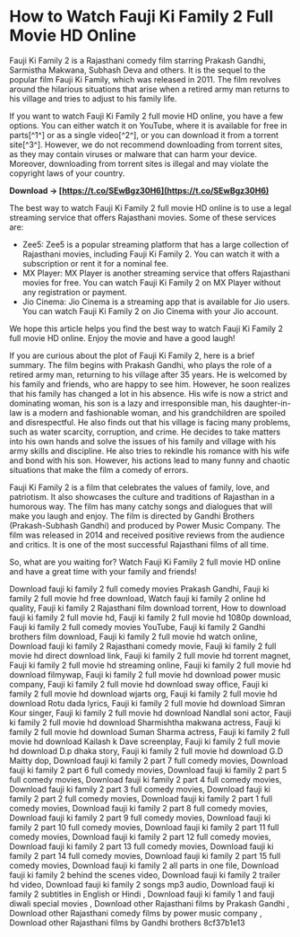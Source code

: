 
 
# How to Watch Fauji Ki Family 2 Full Movie HD Online
 
Fauji Ki Family 2 is a Rajasthani comedy film starring Prakash Gandhi, Sarmistha Makwana, Subhash Deva and others. It is the sequel to the popular film Fauji Ki Family, which was released in 2011. The film revolves around the hilarious situations that arise when a retired army man returns to his village and tries to adjust to his family life.
 
If you want to watch Fauji Ki Family 2 full movie HD online, you have a few options. You can either watch it on YouTube, where it is available for free in parts[^1^] or as a single video[^2^], or you can download it from a torrent site[^3^]. However, we do not recommend downloading from torrent sites, as they may contain viruses or malware that can harm your device. Moreover, downloading from torrent sites is illegal and may violate the copyright laws of your country.
 
**Download → [https://t.co/SEwBgz30H6](https://t.co/SEwBgz30H6)**


 
The best way to watch Fauji Ki Family 2 full movie HD online is to use a legal streaming service that offers Rajasthani movies. Some of these services are:
 
- Zee5: Zee5 is a popular streaming platform that has a large collection of Rajasthani movies, including Fauji Ki Family 2. You can watch it with a subscription or rent it for a nominal fee.
- MX Player: MX Player is another streaming service that offers Rajasthani movies for free. You can watch Fauji Ki Family 2 on MX Player without any registration or payment.
- Jio Cinema: Jio Cinema is a streaming app that is available for Jio users. You can watch Fauji Ki Family 2 on Jio Cinema with your Jio account.

We hope this article helps you find the best way to watch Fauji Ki Family 2 full movie HD online. Enjoy the movie and have a good laugh!

If you are curious about the plot of Fauji Ki Family 2, here is a brief summary. The film begins with Prakash Gandhi, who plays the role of a retired army man, returning to his village after 35 years. He is welcomed by his family and friends, who are happy to see him. However, he soon realizes that his family has changed a lot in his absence. His wife is now a strict and dominating woman, his son is a lazy and irresponsible man, his daughter-in-law is a modern and fashionable woman, and his grandchildren are spoiled and disrespectful. He also finds out that his village is facing many problems, such as water scarcity, corruption, and crime. He decides to take matters into his own hands and solve the issues of his family and village with his army skills and discipline. He also tries to rekindle his romance with his wife and bond with his son. However, his actions lead to many funny and chaotic situations that make the film a comedy of errors.
 
Fauji Ki Family 2 is a film that celebrates the values of family, love, and patriotism. It also showcases the culture and traditions of Rajasthan in a humorous way. The film has many catchy songs and dialogues that will make you laugh and enjoy. The film is directed by Gandhi Brothers (Prakash-Subhash Gandhi) and produced by Power Music Company. The film was released in 2014 and received positive reviews from the audience and critics. It is one of the most successful Rajasthani films of all time.
 
So, what are you waiting for? Watch Fauji Ki Family 2 full movie HD online and have a great time with your family and friends!
 
Download fauji ki family 2 full comedy movies Prakash Gandhi,  Fauji ki family 2 full movie hd free download,  Watch fauji ki family 2 online hd quality,  Fauji ki family 2 Rajasthani film download torrent,  How to download fauji ki family 2 full movie hd,  Fauji ki family 2 full movie hd 1080p download,  Fauji ki family 2 full comedy movies YouTube,  Fauji ki family 2 Gandhi brothers film download,  Fauji ki family 2 full movie hd watch online,  Download fauji ki family 2 Rajasthani comedy movie,  Fauji ki family 2 full movie hd direct download link,  Fauji ki family 2 full movie hd torrent magnet,  Fauji ki family 2 full movie hd streaming online,  Fauji ki family 2 full movie hd download filmywap,  Fauji ki family 2 full movie hd download power music company,  Fauji ki family 2 full movie hd download sway office,  Fauji ki family 2 full movie hd download wjarts org,  Fauji ki family 2 full movie hd download Rotu dada lyrics,  Fauji ki family 2 full movie hd download Simran Kour singer,  Fauji ki family 2 full movie hd download Nandlal soni actor,  Fauji ki family 2 full movie hd download Sharmishtha makwana actress,  Fauji ki family 2 full movie hd download Suman Sharma actress,  Fauji ki family 2 full movie hd download Kailash k Dave screenplay,  Fauji ki family 2 full movie hd download D.p dhaka story,  Fauji ki family 2 full movie hd download G.D Maitty dop,  Download fauji ki family 2 part 7 full comedy movies,  Download fauji ki family 2 part 6 full comedy movies,  Download fauji ki family 2 part 5 full comedy movies,  Download fauji ki family 2 part 4 full comedy movies,  Download fauji ki family 2 part 3 full comedy movies,  Download fauji ki family 2 part 2 full comedy movies,  Download fauji ki family 2 part 1 full comedy movies,  Download fauji ki family 2 part 8 full comedy movies,  Download fauji ki family 2 part 9 full comedy movies,  Download fauji ki family 2 part 10 full comedy movies,  Download fauji ki family 2 part 11 full comedy movies,  Download fauji ki family 2 part 12 full comedy movies,  Download fauji ki family 2 part 13 full comedy movies,  Download fauji ki family 2 part 14 full comedy movies,  Download fauji ki family 2 part 15 full comedy movies,  Download fauji ki family 2 all parts in one file,  Download fauji ki family 2 behind the scenes video,  Download fauji ki family 2 trailer hd video,  Download fauji ki family 2 songs mp3 audio,  Download fauji ki family 2 subtitles in English or Hindi ,  Download fauji ki family 1 and fauji diwali special movies ,  Download other Rajasthani films by Prakash Gandhi ,  Download other Rajasthani comedy films by power music company ,  Download other Rajasthani films by Gandhi brothers
 8cf37b1e13
 
